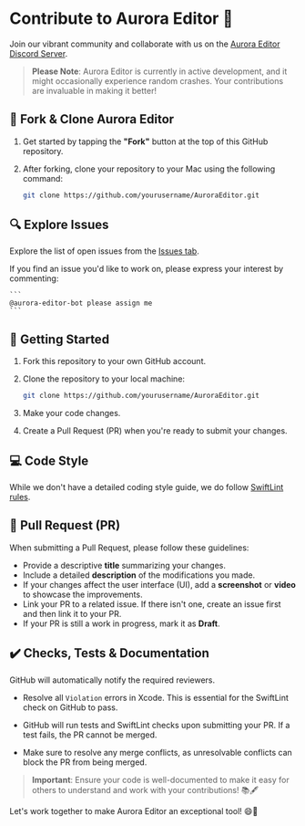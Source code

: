 # Contribute to Aurora Editor 🌟

Join our vibrant community and collaborate with us on the [Aurora Editor Discord Server](https://discord.gg/5aecJ4rq9D). 

> **Please Note**: Aurora Editor is currently in active development, and it might occasionally experience random crashes. Your contributions are invaluable in making it better!

## 🍴 Fork & Clone Aurora Editor

1. Get started by tapping the **"Fork"** button at the top of this GitHub repository.

2. After forking, clone your repository to your Mac using the following command:

    ```bash
    git clone https://github.com/yourusername/AuroraEditor.git
    ```

## 🔍 Explore Issues

Explore the list of open issues from the [Issues tab](https://github.com/AuroraEditor/AuroraEditor/issues).

If you find an issue you'd like to work on, please express your interest by commenting:

    ```
    @aurora-editor-bot please assign me
    ```

## 🚀 Getting Started

1. Fork this repository to your own GitHub account.
2. Clone the repository to your local machine:

    ```bash
    git clone https://github.com/yourusername/AuroraEditor.git
    ```

3. Make your code changes.

4. Create a Pull Request (PR) when you're ready to submit your changes.

## 💻 Code Style

While we don't have a detailed coding style guide, we do follow [SwiftLint rules](.swiftlint.yml).

## 🚧 Pull Request (PR)

When submitting a Pull Request, please follow these guidelines:

- Provide a descriptive **title** summarizing your changes.
- Include a detailed **description** of the modifications you made.
- If your changes affect the user interface (UI), add a **screenshot** or **video** to showcase the improvements.
- Link your PR to a related issue. If there isn't one, create an issue first and then link it to your PR.
- If your PR is still a work in progress, mark it as **Draft**.

## ✔️ Checks, Tests & Documentation

GitHub will automatically notify the required reviewers.

- Resolve all `Violation` errors in Xcode. This is essential for the SwiftLint check on GitHub to pass.

- GitHub will run tests and SwiftLint checks upon submitting your PR. If a test fails, the PR cannot be merged.

- Make sure to resolve any merge conflicts, as unresolvable conflicts can block the PR from being merged.

> **Important**: Ensure your code is well-documented to make it easy for others to understand and work with your contributions! 📚🖋️

Let's work together to make Aurora Editor an exceptional tool! 😄🚀